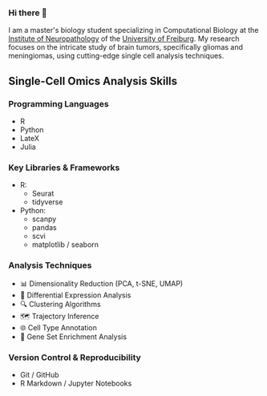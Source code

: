 ### Hi there 👋
I am a master's biology student specializing in Computational Biology at the [Institute of Neuropathology](https://www.uniklinik-freiburg.de/neuropathology.html) of the [University of Freiburg](https://uni-freiburg.de/en/). My research focuses on the intricate study of brain tumors, specifically gliomas and meningiomas, using cutting-edge single cell analysis techniques. 
## Single-Cell Omics Analysis Skills

### Programming Languages
- R
- Python
- LateX
- Julia

### Key Libraries & Frameworks
- R:
  - Seurat
  - tidyverse
- Python:
  - scanpy
  - pandas
  - scvi
  - matplotlib / seaborn

### Analysis Techniques
- 📊 Dimensionality Reduction (PCA, t-SNE, UMAP)
- 🧬 Differential Expression Analysis
- 🔍 Clustering Algorithms
- 🗺️ Trajectory Inference
- 🌐 Cell Type Annotation
- 🧮 Gene Set Enrichment Analysis


### Version Control & Reproducibility
- Git / GitHub
- R Markdown / Jupyter Notebooks
<!--
**niklasbinder/niklasbinder** is a ✨ _special_ ✨ repository because its `README.md` (this file) appears on your GitHub profile.

Here are some ideas to get you started:

- 🔭 I’m currently working on ...
- 🌱 I’m currently learning ...
- 👯 I’m looking to collaborate on ...
- 🤔 I’m looking for help with ...
- 💬 Ask me about ...
- 📫 How to reach me: ...
- 😄 Pronouns: ...
- ⚡ Fun fact: ...
-->
